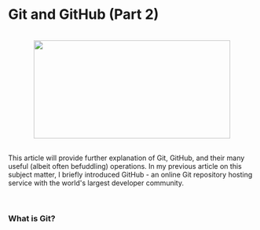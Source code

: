 # Git and GitHub (Part 2) 
<br>             

<div align="center">
<img style="float: block; margin: 0" width="400" height="200" src="github-image.png"> 
</div>

<br>

This article will provide further explanation of Git, GitHub, and their many useful (albeit often befuddling) operations. In my previous article on this subject matter, I briefly introduced GitHub - an online Git repository hosting service with the world's largest developer community. 

<br>

### What is Git?
<br>
